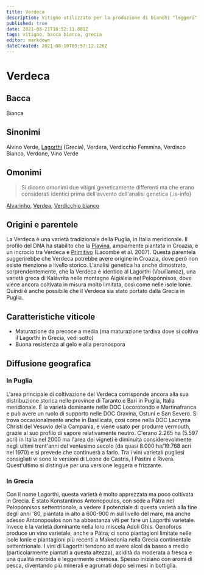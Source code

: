 ```yaml
---
title: Verdeca
description: Vitigno utilizzato per la produzione di bianchi "leggeri" in Puglia e, con il nome "Lagorthi", in Grecia.
published: true
date: 2021-08-21T16:52:11.801Z
tags: vitigno, bacca bianca, grecia
editor: markdown
dateCreated: 2021-08-10T05:57:12.126Z
---
```


# Verdeca

## Bacca
Bianca

## Sinonimi
Alvino Verde, [Lagorthi](/vitigni/bacca-bianca/lagorthi) (Grecia), Verdera, Verdicchio Femmina, Verdisco Bianco, Verdone, Vino Verde

## Omonimi
> Si dicono omonimi due vitigni geneticamente differenti ma che erano considerati identici prima dell'avvento dell'analisi genetica
{.is-info}

[Alvarinho](/vitigni/bacca-bianca/alvarinho), [Verdea](/vitigni/bacca-bianca/verdea), [Verdicchio bianco](/vitigni/Italia/bacca-bianca/verdicchio-bianco)

## Origini e parentele
La Verdeca è una varietà tradizionale della Puglia, in Italia meridionale. Il profilo del DNA ha stabilito che la [Plavina](/vitigni/bacca-bianca/plavina), ampiamente piantata in Croazia, è un incrocio tra Verdeca e [Primitivo](/vitigni/Italia/bacca-nera/primitivo) (Lacombe et al. 2007). Questa parentela suggerirebbe che Verdeca potrebbe avere origine in Croazia, dove però non esiste menzione a livello storico. L'analisi genetica ha anche dimostrato, sorprendentemente, che la Verdeca è identico al Lagorthi (Vouillamoz), una varietà greca di Kalávrita nelle montagne Aigiáleia nel Pelopónnisos, dove viene ancora coltivata in misura molto limitata, così come nelle isole Ionie. Quindi è anche possibile che il Verdeca sia stato portato dalla Grecia in Puglia.

## Caratteristiche viticole

- Maturazione da precoce a media (ma maturazione tardiva dove si coltiva il Lagorthi in Grecia, vedi sotto)
- Buona resistenza al gelo e alla peronospora

## Diffusione geografica

### In Puglia
L'area principale di coltivazione del Verdeca corrisponde ancora alla sua distribuzione storica nelle province di Taranto e Bari in Puglia, Italia meridionale. È la varietà dominante nelle DOC Locorotondo e Martinafranca e può avere un ruolo di supporto nelle DOC Gravina, Ostuni e San Severo. Si trova occasionalmente anche in Basilicata, così come nella DOC Lacryma Christi del Vesuvio della Campania, e viene usato per produrre vermouth, grazie al suo profilo di sapore relativamente neutro. C'erano 2.265 ha (5.597 acri) in Italia nel 2000 ma l'area dei vigneti è diminuita considerevolmente negli ultimi trent'anni del ventesimo secolo (da quasi 8.000 ha/19.768 acri nel 1970) e si prevede che continuerà a farlo. Tra i vini varietali pugliesi consigliati vi sono le versioni di Leone de Castris, I Pàstini e Rivera. Quest'ultimo si distingue per una versione leggera e frizzante.

### In Grecia

Con il nome Lagorthi, questa varietà è molto apprezzata ma poco coltivata in Grecia. È stato Konstantinos Antonopoulos, con sede a Pátra nel Pelopónnisos settentrionale, a vedere il potenziale di questa varietà alla fine degli anni '80, piantata in alto a 600-900 m sul livello del mare, ma anche adesso Antonopoulos non ha abbastanza viti per fare un Lagorthi varietale. Invece è la varietà dominante nella loro miscela Adoli Ghis. Oenoforos produce un vino varietale, anche a Pátra; ci sono piantagioni limitate nelle isole Ionie e piantagioni più recenti a Makedonía nella Grecia continentale settentrionale. I vini di Lagorthi tendono ad avere alcol da basso a medio (particolarmente piantati a questa altezza), acidità da moderata a fresca e una qualità morbida e leggermente cremosa. Spesso iniziano con aromi di pesca, diventando più minerali e agrumati dopo sei mesi in bottiglia.
